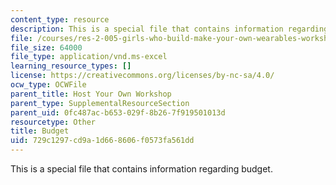 ```yaml
---
content_type: resource
description: This is a special file that contains information regarding budget.
file: /courses/res-2-005-girls-who-build-make-your-own-wearables-workshop-spring-2015/729c1297cd9a1d668606f0573fa561dd_MITRES_2_005S15_Budget.xls
file_size: 64000
file_type: application/vnd.ms-excel
learning_resource_types: []
license: https://creativecommons.org/licenses/by-nc-sa/4.0/
ocw_type: OCWFile
parent_title: Host Your Own Workshop
parent_type: SupplementalResourceSection
parent_uid: 0fc487ac-b653-029f-8b26-7f919501013d
resourcetype: Other
title: Budget
uid: 729c1297-cd9a-1d66-8606-f0573fa561dd
---
```

This is a special file that contains information regarding budget.